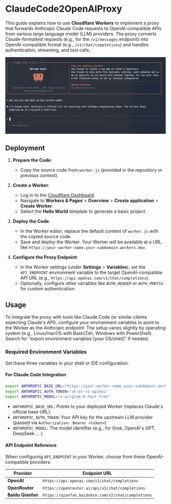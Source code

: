 # ClaudeCode2OpenAIProxy

This guide explains how to use **Cloudflare Workers** to implement a proxy that forwards Anthropic Claude Code requests to OpenAI-compatible APIs from various large language model (LLM) providers. The proxy converts Claude-formatted requests (e.g., for the `/v1/messages` endpoint) into OpenAI-compatible format (e.g., `/v1/chat/completions`) and handles authentication, streaming, and tool calls.

![Claude Code](claudecode.png)

## Deployment

1. **Prepare the Code**:
   - Copy the source code from `worker.js` (provided in the repository or previous context).

2. **Create a Worker**:
   - Log in to the [Cloudflare Dashboard](https://dash.cloudflare.com/).
   - Navigate to **Workers & Pages** > **Overview** > **Create application** > **Create Worker**.
   - Select the **Hello World** template to generate a basic project.

3. **Deploy the Code**:
   - In the Worker editor, replace the default content of `worker.js` with the copied source code.
   - Save and deploy the Worker. Your Worker will be available at a URL like `https://your-worker-name.your-subdomain.workers.dev`.

4. **Configure the Proxy Endpoint**:
   - In the Worker settings (under **Settings** > **Variables**), set the `API_ENDPOINT` environment variable to the target OpenAI-compatible API URL (e.g., `https://api.openai.com/v1/chat/completions`).
   - Optionally, configure other variables like `AUTH_HEADER` or `AUTH_PREFIX` for custom authentication.

## Usage

To integrate the proxy with tools like Claude Code (or similar clients expecting Claude's API), configure your environment variables to point to the Worker as the Anthropic endpoint. The setup varies slightly by operating system (e.g., Linux/macOS with Bash/Zsh, Windows with PowerShell). Search for "export environment variables [your OS/shell]" if needed.

### Required Environment Variables

Set these three variables in your shell or IDE configuration:

#### For Claude Code Integration
```bash
export ANTHROPIC_BASE_URL="https://your-worker-name.your-subdomain.workers.dev"
export ANTHROPIC_AUTH_TOKEN="sk-or-v1-apikey"
export ANTHROPIC_MODEL="x-ai/grok-4-fast:free"
```

- `ANTHROPIC_BASE_URL`: Points to your deployed Worker (replaces Claude's official base URL).
- `ANTHROPIC_AUTH_TOKEN`: Your API key for the upstream LLM provider (passed via `Authorization: Bearer <token>`).
- `ANTHROPIC_MODEL`: The model identifier (e.g., for Grok, OpenAI's GPT, DeepSeek ... ).

#### API Endpoint Reference
When configuring `API_ENDPOINT` in your Worker, choose from these OpenAI-compatible providers:

| Provider     | Endpoint URL                                      |
|--------------|---------------------------------------------------|
| **OpenAI**  | `https://api.openai.com/v1/chat/completions`     |
| **OpenRouter** | `https://openrouter.ai/api/v1/chat/completions` |
| **Baidu Qianfan** | `https://qianfan.baidubce.com/v2/chat/completions` |
